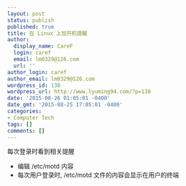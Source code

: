 ```yaml
---
layout: post
status: publish
published: true
title: 在 Linux 上加开机提醒
author:
  display_name: CareF
  login: caref
  email: lm0329@126.com
  url: ''
author_login: caref
author_email: lm0329@126.com
wordpress_id: 138
wordpress_url: http://www.lyuming94.com/?p=138
date: '2015-08-26 01:05:01 -0400'
date_gmt: '2015-08-25 17:05:01 -0400'
categories:
- Computer Tech
tags: []
comments: []
---
```

每次登录时看到相关提醒
* 编辑 /etc/motd 内容
* 每次用户登录时, /etc/motd 文件的内容会显示在用户的终端

